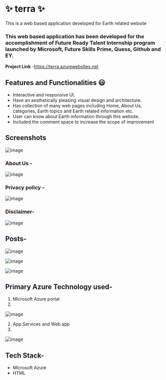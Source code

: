 # ✨ terra ✨

This is a web based application developed for Earth related website

### This web based application has been developed for the accomplishment of Future Ready Talent Internship program launched by Microsoft, Future Skills Prime, Quess, Github and EY.


**Project Link** -https://terra.azurewebsites.net

## Features and Functionalities 😃

- Interactive and responsive UI.
- Have an aesthetically pleasing visual design and architecture.
- Has collection of many web pages including Home, About Us, categories, Earth topics and Earth related information etc.
- User can know about Earth information through this website.
- Included the comment space to increase the scope of improvement 

## Screenshots
![image](https://user-images.githubusercontent.com/118883263/203582721-76ffb4b3-2a4b-40b7-9bd6-2825eaaacf82.png)


### About Us -
![image](https://user-images.githubusercontent.com/118883263/203582836-55294830-9cd8-4559-ae26-5f93f5643e10.png)


### Privacy policy -
![image](https://user-images.githubusercontent.com/118883263/203582984-bdfbe451-231b-4874-997b-a44647c07eee.png)


### Disclaimer-
![image](https://user-images.githubusercontent.com/118883263/203583050-f2df57a4-f811-4e81-873d-5f8290d15811.png)


## Posts-
![image](https://user-images.githubusercontent.com/118883263/203583153-f7f86d1a-da98-49a6-9b88-a1677b562292.png)

![image](https://user-images.githubusercontent.com/118883263/203583275-c8b16f3c-144e-46a4-925e-504d3f11f838.png)

![image](https://user-images.githubusercontent.com/118883263/203583541-8fcd1fc8-e983-4eb6-8b46-63ca40e46657.png)


## Primary Azure Technology used-
1. Microsoft Azure portal
2. 
![image](https://user-images.githubusercontent.com/118883263/203583746-22734073-df03-46d5-b1e0-0da6cce0a08c.png)

2. App Services and Web app
3. 
![image](https://user-images.githubusercontent.com/118883263/203583928-47b0fa36-9ee9-4e7d-af8e-f2e4a1a96bdb.png)


## Tech Stack-
- Microsoft Azure
- HTML
